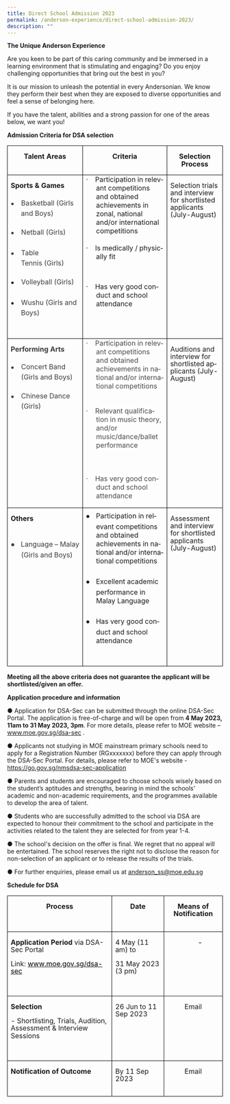 ```yaml
---
title: Direct School Admission 2023
permalink: /anderson-experience/direct-school-admission-2023/
description: ""
---
```

**The Unique Anderson Experience**

Are you keen to be part of this caring community and be immersed in a learning environment that is stimulating and engaging? Do you enjoy challenging opportunities that bring out the best in you?

It is our mission to unleash the potential in every Andersonian. We know they perform their best when they are exposed to diverse opportunities and feel a sense of belonging here.


If you have the talent, abilities and a strong passion for one of the areas below, we want you!

**Admission Criteria for DSA selection**
<table class="MsoNormalTable" border="1" cellspacing="0" cellpadding="0" width="600" style="border-collapse:collapse;mso-table-layout-alt:fixed;border:none;
 mso-border-alt:solid black .5pt;mso-yfti-tbllook:1024;mso-padding-alt:0in 5.4pt 0in 5.4pt;
 mso-border-insideh:.5pt solid black;mso-border-insidev:.5pt solid black"><tbody><tr style="mso-yfti-irow:0;mso-yfti-firstrow:yes;height:14.6pt"><td width="198" valign="top" style="width:148.25pt;border:solid black 1.0pt;
  mso-border-alt:solid black .5pt;padding:0in 5.4pt 0in 5.4pt;height:14.6pt"><p class="MsoNormal" align="center" style="text-align:center"><b style="mso-bidi-font-weight:normal"><span lang="EN-SG" style="font-size:12.0pt;
  line-height:107%">Talent Areas</span></b></p></td><td width="222" valign="top" style="width:166.5pt;border:solid black 1.0pt;
  border-left:none;mso-border-left-alt:solid black .5pt;mso-border-alt:solid black .5pt;
  padding:0in 5.4pt 0in 5.4pt;height:14.6pt"><p class="MsoNormal" align="center" style="text-align:center"><b style="mso-bidi-font-weight:normal"><span lang="EN-SG" style="font-size:12.0pt;
  line-height:107%">Criteria</span></b></p></td><td width="181" valign="top" style="width:135.6pt;border:solid black 1.0pt;
  border-left:none;mso-border-left-alt:solid black .5pt;mso-border-alt:solid black .5pt;
  padding:0in 5.4pt 0in 5.4pt;height:14.6pt"><p class="MsoNormal" align="center" style="text-align:center"><b style="mso-bidi-font-weight:normal"><span lang="EN-SG" style="font-size:12.0pt;
  line-height:107%">Selection Process</span></b></p></td></tr><tr style="mso-yfti-irow:1;height:115.6pt"><td width="198" valign="top" style="width:148.25pt;border:solid black 1.0pt;
  border-top:none;mso-border-top-alt:solid black .5pt;mso-border-alt:solid black .5pt;
  padding:0in 5.4pt 0in 5.4pt;height:115.6pt"><p class="MsoNormal"><b style="mso-bidi-font-weight:normal"><span lang="EN-SG" style="font-size:12.0pt;line-height:107%">Sports &amp; Games</span></b></p><p class="MsoNormal" style="margin-top:14.0pt;margin-right:0in;margin-bottom:
  0in;margin-left:.25in;text-indent:-.25in;line-height:normal;mso-list:l3 level1 lfo2"><span lang="EN-SG" style="font-size:10.0pt;font-family:&quot;Noto Sans Symbols&quot;;
  mso-fareast-font-family:&quot;Noto Sans Symbols&quot;;mso-bidi-font-family:&quot;Noto Sans Symbols&quot;;
  color:#3C3C3C"><span style="mso-list:Ignore">●<span style="font:7.0pt &quot;Times New Roman&quot;">&nbsp;&nbsp;&nbsp;&nbsp;&nbsp;&nbsp; </span></span></span><span lang="EN-SG" style="font-size:12.0pt;
  mso-fareast-font-family:Arial;color:#3C3C3C">Basketball (Girls and Boys)<br style="mso-special-character:line-break"><br style="mso-special-character:line-break"></span></p><p class="MsoNormal" style="margin-top:0in;margin-right:0in;margin-bottom:0in;
  margin-left:.25in;text-indent:-.25in;line-height:normal;mso-list:l3 level1 lfo2"><span lang="EN-SG" style="font-size:10.0pt;font-family:&quot;Noto Sans Symbols&quot;;
  mso-fareast-font-family:&quot;Noto Sans Symbols&quot;;mso-bidi-font-family:&quot;Noto Sans Symbols&quot;;
  color:#3C3C3C"><span style="mso-list:Ignore">●<span style="font:7.0pt &quot;Times New Roman&quot;">&nbsp;&nbsp;&nbsp;&nbsp;&nbsp;&nbsp; </span></span></span><span lang="EN-SG" style="font-size:12.0pt;
  mso-fareast-font-family:Arial;color:#3C3C3C">Netball&nbsp;(Girls)<br style="mso-special-character:line-break"><br style="mso-special-character:line-break"></span></p><p class="MsoNormal" style="margin-top:0in;margin-right:0in;margin-bottom:0in;
  margin-left:.25in;text-indent:-.25in;line-height:normal;mso-list:l3 level1 lfo2"><span lang="EN-SG" style="font-size:10.0pt;font-family:&quot;Noto Sans Symbols&quot;;
  mso-fareast-font-family:&quot;Noto Sans Symbols&quot;;mso-bidi-font-family:&quot;Noto Sans Symbols&quot;;
  color:#3C3C3C"><span style="mso-list:Ignore">●<span style="font:7.0pt &quot;Times New Roman&quot;">&nbsp;&nbsp;&nbsp;&nbsp;&nbsp;&nbsp; </span></span></span><span lang="EN-SG" style="font-size:12.0pt;
  mso-fareast-font-family:Arial;color:#3C3C3C">Table Tennis&nbsp;(Girls)<br style="mso-special-character:line-break"><br style="mso-special-character:line-break"></span></p><p class="MsoNormal" style="margin-top:0in;margin-right:0in;margin-bottom:0in;
  margin-left:.25in;text-indent:-.25in;line-height:normal;mso-list:l3 level1 lfo2"><span lang="EN-SG" style="font-size:10.0pt;font-family:&quot;Noto Sans Symbols&quot;;
  mso-fareast-font-family:&quot;Noto Sans Symbols&quot;;mso-bidi-font-family:&quot;Noto Sans Symbols&quot;"><span style="mso-list:Ignore">●<span style="font:7.0pt &quot;Times New Roman&quot;">&nbsp;&nbsp;&nbsp;&nbsp;&nbsp;&nbsp; </span></span></span><span lang="EN-SG" style="font-size:12.0pt;
  mso-fareast-font-family:Arial;color:#3C3C3C">Volleyball&nbsp;(Girls)<br style="mso-special-character:line-break"><br style="mso-special-character:line-break"></span><span lang="EN-SG" style="font-size:12.0pt"></span></p><p class="MsoNormal" style="margin-top:0in;margin-right:0in;margin-bottom:0in;
  margin-left:.25in;text-indent:-.25in;line-height:normal;mso-list:l3 level1 lfo2"><span lang="EN-SG" style="font-size:10.0pt;font-family:&quot;Noto Sans Symbols&quot;;
  mso-fareast-font-family:&quot;Noto Sans Symbols&quot;;mso-bidi-font-family:&quot;Noto Sans Symbols&quot;"><span style="mso-list:Ignore">●<span style="font:7.0pt &quot;Times New Roman&quot;">&nbsp;&nbsp;&nbsp;&nbsp;&nbsp;&nbsp; </span></span></span><span lang="EN-SG" style="font-size:12.0pt;
  mso-fareast-font-family:Arial;color:#3C3C3C">Wushu&nbsp;(Girls and Boys)</span><span lang="EN-SG" style="font-size:12.0pt"></span></p><p class="MsoNormal" style="margin-left:.25in"><span lang="EN-SG" style="font-size:12.0pt;line-height:107%">&nbsp;</span></p></td><td width="222" valign="top" style="width:166.5pt;border-top:none;border-left:
  none;border-bottom:solid black 1.0pt;border-right:solid black 1.0pt;
  mso-border-top-alt:solid black .5pt;mso-border-left-alt:solid black .5pt;
  mso-border-alt:solid black .5pt;padding:0in 5.4pt 0in 5.4pt;height:115.6pt"><p class="MsoListParagraphCxSpFirst" style="margin-top:0in;margin-right:0in;
  margin-bottom:0in;margin-left:.25in;mso-add-space:auto;text-indent:-.25in;
  line-height:normal;mso-list:l4 level1 lfo4"><span lang="EN-SG" style="font-size:12.0pt;font-family:Symbol;mso-fareast-font-family:
  Symbol;mso-bidi-font-family:Symbol;mso-bidi-font-weight:bold"><span style="mso-list:Ignore">·<span style="font:7.0pt &quot;Times New Roman&quot;">&nbsp;&nbsp;&nbsp;&nbsp;&nbsp;&nbsp; </span></span></span><span lang="EN-SG" style="font-size:12.0pt;
  mso-bidi-font-family:Calibri;mso-bidi-font-weight:bold">Participation in relevant competitions and obtained achievements in zonal, national and/or international competitions</span></p><p class="MsoListParagraphCxSpMiddle" style="margin-top:0in;margin-right:0in;
  margin-bottom:0in;margin-left:.25in;mso-add-space:auto;line-height:normal"><span lang="EN-SG" style="font-size:12.0pt;mso-bidi-font-family:Calibri;mso-bidi-font-weight:
  bold">&nbsp;</span></p><p class="MsoListParagraphCxSpMiddle" style="margin-top:0in;margin-right:0in;
  margin-bottom:0in;margin-left:.25in;mso-add-space:auto;text-indent:-.25in;
  line-height:normal;mso-list:l4 level1 lfo4"><span lang="EN-SG" style="font-size:12.0pt;font-family:Symbol;mso-fareast-font-family:
  Symbol;mso-bidi-font-family:Symbol;mso-bidi-font-weight:bold"><span style="mso-list:Ignore">·<span style="font:7.0pt &quot;Times New Roman&quot;">&nbsp;&nbsp;&nbsp;&nbsp;&nbsp;&nbsp; </span></span></span><span lang="EN-SG" style="font-size:12.0pt;
  mso-bidi-font-family:Calibri;mso-bidi-font-weight:bold">Is medically / physically fit</span></p><p class="MsoListParagraphCxSpMiddle"><span lang="EN-SG" style="font-size:12.0pt;
  line-height:115%;mso-bidi-font-family:Calibri;mso-bidi-font-weight:bold">&nbsp;</span></p><p class="MsoListParagraphCxSpMiddle" style="margin-top:0in;margin-right:0in;
  margin-bottom:0in;margin-left:.25in;mso-add-space:auto;text-indent:-.25in;
  line-height:normal;mso-list:l4 level1 lfo4"><span lang="EN-SG" style="font-size:12.0pt;font-family:Symbol;mso-fareast-font-family:
  Symbol;mso-bidi-font-family:Symbol;mso-bidi-font-weight:bold"><span style="mso-list:Ignore">·<span style="font:7.0pt &quot;Times New Roman&quot;">&nbsp;&nbsp;&nbsp;&nbsp;&nbsp;&nbsp; </span></span></span><span lang="EN-SG" style="font-size:12.0pt;
  mso-bidi-font-family:Calibri;mso-bidi-font-weight:bold">Has very good conduct and school attendance</span></p><p class="MsoListParagraphCxSpLast" style="margin-top:0in;margin-right:0in;
  margin-bottom:0in;margin-left:.25in;mso-add-space:auto;line-height:normal"><span lang="EN-SG" style="font-size:12.0pt;mso-bidi-font-family:Calibri;mso-bidi-font-weight:
  bold">&nbsp;</span></p></td><td width="181" valign="top" style="width:135.6pt;border-top:none;border-left:
  none;border-bottom:solid black 1.0pt;border-right:solid black 1.0pt;
  mso-border-top-alt:solid black .5pt;mso-border-left-alt:solid black .5pt;
  mso-border-alt:solid black .5pt;padding:0in 5.4pt 0in 5.4pt;height:115.6pt"><p class="MsoNormal"><span lang="EN-SG" style="font-size:12.0pt;line-height:107%;
  mso-bidi-font-weight:bold">Selection trials and interview for shortlisted applicants (July-August)</span></p></td></tr><tr style="mso-yfti-irow:2;height:70.9pt"><td width="198" valign="top" style="width:148.25pt;border:solid black 1.0pt;
  border-top:none;mso-border-top-alt:solid black .5pt;mso-border-alt:solid black .5pt;
  padding:0in 5.4pt 0in 5.4pt;height:70.9pt"><p class="MsoNormal" style="margin-bottom:14.0pt"><b style="mso-bidi-font-weight:
  normal"><span lang="EN-SG" style="font-size:12.0pt;line-height:107%;mso-fareast-font-family:
  Arial;color:#3C3C3C">Performing Arts</span></b></p><p class="MsoNormal" style="margin-top:14.0pt;margin-right:0in;margin-bottom:
  0in;margin-left:.25in;text-indent:-.25in;line-height:normal;mso-list:l2 level1 lfo3"><span lang="EN-SG" style="font-size:10.0pt;font-family:&quot;Noto Sans Symbols&quot;;
  mso-fareast-font-family:&quot;Noto Sans Symbols&quot;;mso-bidi-font-family:&quot;Noto Sans Symbols&quot;;
  color:#3C3C3C"><span style="mso-list:Ignore">●<span style="font:7.0pt &quot;Times New Roman&quot;">&nbsp;&nbsp;&nbsp;&nbsp;&nbsp;&nbsp; </span></span></span><span lang="EN-SG" style="font-size:12.0pt;
  mso-fareast-font-family:Arial;color:#3C3C3C">Concert Band (Girls and Boys)<br style="mso-special-character:line-break"><br style="mso-special-character:line-break"></span></p><p class="MsoNormal" style="margin-top:0in;margin-right:0in;margin-bottom:0in;
  margin-left:.25in;text-indent:-.25in;line-height:normal;mso-list:l2 level1 lfo3"><span lang="EN-SG" style="font-size:10.0pt;font-family:&quot;Noto Sans Symbols&quot;;
  mso-fareast-font-family:&quot;Noto Sans Symbols&quot;;mso-bidi-font-family:&quot;Noto Sans Symbols&quot;;
  color:#3C3C3C"><span style="mso-list:Ignore">●<span style="font:7.0pt &quot;Times New Roman&quot;">&nbsp;&nbsp;&nbsp;&nbsp;&nbsp;&nbsp; </span></span></span><span lang="EN-SG" style="font-size:12.0pt;
  mso-fareast-font-family:Arial;color:#3C3C3C">Chinese Dance (Girls)</span></p><p class="MsoNormal" style="margin-left:.25in"><span lang="EN-SG" style="font-size:12.0pt;line-height:107%;mso-fareast-font-family:Arial;
  color:#3C3C3C">&nbsp;</span></p></td><td width="222" valign="top" style="width:166.5pt;border-top:none;border-left:
  none;border-bottom:solid black 1.0pt;border-right:solid black 1.0pt;
  mso-border-top-alt:solid black .5pt;mso-border-left-alt:solid black .5pt;
  mso-border-alt:solid black .5pt;padding:0in 5.4pt 0in 5.4pt;height:70.9pt"><p class="MsoListParagraphCxSpFirst" style="margin-top:0in;margin-right:0in;
  margin-bottom:14.0pt;margin-left:.25in;mso-add-space:auto;text-indent:-.25in;
  line-height:normal;mso-list:l1 level1 lfo5"><span lang="EN-SG" style="font-size:12.0pt;font-family:Symbol;mso-fareast-font-family:
  Symbol;mso-bidi-font-family:Symbol;color:#3C3C3C;mso-bidi-font-weight:bold"><span style="mso-list:Ignore">·<span style="font:7.0pt &quot;Times New Roman&quot;">&nbsp;&nbsp;&nbsp;&nbsp;&nbsp;&nbsp; </span></span></span><span lang="EN-SG" style="font-size:12.0pt;
  mso-bidi-font-family:Calibri;color:#484848;background:white">Participation in relevant competitions and obtained achievements in national and/or international competitions</span><span lang="EN-SG" style="font-size:12.0pt;
  mso-bidi-font-family:Calibri;color:#484848"><br style="mso-special-character:
  line-break"><br style="mso-special-character:line-break"></span><span lang="EN-SG" style="font-size:12.0pt;mso-fareast-font-family:
  Arial;mso-bidi-font-family:Calibri;color:#3C3C3C;mso-bidi-font-weight:bold"></span></p><p class="MsoListParagraphCxSpMiddle" style="margin-top:0in;margin-right:0in;
  margin-bottom:14.0pt;margin-left:.25in;mso-add-space:auto;text-indent:-.25in;
  line-height:normal;mso-list:l1 level1 lfo5"><span lang="EN-SG" style="font-size:12.0pt;font-family:Symbol;mso-fareast-font-family:
  Symbol;mso-bidi-font-family:Symbol;color:#484848"><span style="mso-list:Ignore">·<span style="font:7.0pt &quot;Times New Roman&quot;">&nbsp;&nbsp;&nbsp;&nbsp;&nbsp;&nbsp; </span></span></span><span lang="EN-SG" style="font-size:12.0pt;mso-bidi-font-family:Calibri;color:#484848;
  background:white">Relevant qualification in music theory, and/or music/dance/ballet performance</span><span lang="EN-SG" style="font-size:12.0pt;mso-bidi-font-family:
  Calibri;color:#484848"></span></p><p class="MsoListParagraphCxSpMiddle" style="margin-top:0in;margin-right:0in;
  margin-bottom:14.0pt;margin-left:.25in;mso-add-space:auto;line-height:normal"><span lang="EN-SG" style="font-size:12.0pt;mso-bidi-font-family:Calibri;color:#484848">&nbsp;</span></p><p class="MsoListParagraphCxSpLast" style="margin-top:0in;margin-right:0in;
  margin-bottom:14.0pt;margin-left:.25in;mso-add-space:auto;text-indent:-.25in;
  line-height:normal;mso-list:l1 level1 lfo5"><span lang="EN-SG" style="font-size:12.0pt;font-family:Symbol;mso-fareast-font-family:
  Symbol;mso-bidi-font-family:Symbol;color:#484848"><span style="mso-list:Ignore">·<span style="font:7.0pt &quot;Times New Roman&quot;">&nbsp;&nbsp;&nbsp;&nbsp;&nbsp;&nbsp; </span></span></span><span lang="EN-SG" style="font-size:12.0pt;mso-bidi-font-family:Calibri;color:#484848;
  background:white">Has very good conduct and school attendance</span><span lang="EN-SG" style="font-size:12.0pt;mso-bidi-font-family:Calibri;color:#484848"></span></p></td><td width="181" valign="top" style="width:135.6pt;border-top:none;border-left:
  none;border-bottom:solid black 1.0pt;border-right:solid black 1.0pt;
  mso-border-top-alt:solid black .5pt;mso-border-left-alt:solid black .5pt;
  mso-border-alt:solid black .5pt;padding:0in 5.4pt 0in 5.4pt;height:70.9pt"><p class="MsoNormal"><span lang="EN-SG" style="font-size:12.0pt;line-height:107%;
  mso-bidi-font-weight:bold">Auditions and interview for shortlisted applicants (July-August)</span></p><p class="MsoNormal" style="margin-bottom:14.0pt"><span lang="EN-SG" style="font-size:12.0pt;line-height:107%;mso-fareast-font-family:Arial;
  color:#3C3C3C;mso-bidi-font-weight:bold">&nbsp;</span></p></td></tr><tr style="mso-yfti-irow:3;mso-yfti-lastrow:yes;height:53.9pt"><td width="198" valign="top" style="width:148.25pt;border:solid black 1.0pt;
  border-top:none;mso-border-top-alt:solid black .5pt;mso-border-alt:solid black .5pt;
  padding:0in 5.4pt 0in 5.4pt;height:53.9pt"><p class="MsoNormal"><b style="mso-bidi-font-weight:normal"><span lang="EN-SG" style="font-size:12.0pt;line-height:107%">Others<br style="mso-special-character:
  line-break"><br style="mso-special-character:line-break"></span></b></p><p class="MsoNormal" style="margin-top:0in;margin-right:0in;margin-bottom:10.0pt;
  margin-left:.25in;text-indent:-.25in;line-height:normal;mso-list:l0 level1 lfo1;
  border:none;mso-padding-alt:31.0pt 31.0pt 31.0pt 31.0pt;mso-border-shadow:
  yes"><span lang="EN-SG" style="font-size:12.0pt;
  font-family:&quot;Noto Sans Symbols&quot;;mso-fareast-font-family:&quot;Noto Sans Symbols&quot;;
  mso-bidi-font-family:&quot;Noto Sans Symbols&quot;;color:#3C3C3C"><span style="mso-list:Ignore">●<span style="font:7.0pt &quot;Times New Roman&quot;">&nbsp;&nbsp;&nbsp;&nbsp;&nbsp; </span></span></span><span lang="EN-SG" style="font-size:12.0pt;
  mso-fareast-font-family:Arial;color:#3C3C3C">Language – Malay (Girls and Boys)</span></p></td><td width="222" valign="top" style="width:166.5pt;border-top:none;border-left:
  none;border-bottom:solid black 1.0pt;border-right:solid black 1.0pt;
  mso-border-top-alt:solid black .5pt;mso-border-left-alt:solid black .5pt;
  mso-border-alt:solid black .5pt;padding:0in 5.4pt 0in 5.4pt;height:53.9pt"><p class="MsoListParagraphCxSpFirst" style="margin-top:0in;margin-right:0in;
  margin-bottom:0in;margin-left:.25in;mso-add-space:auto;text-indent:-.25in;
  line-height:normal;mso-list:l0 level1 lfo1"><span lang="EN-SG" style="font-size:12.0pt;font-family:&quot;Noto Sans Symbols&quot;;
  mso-fareast-font-family:&quot;Noto Sans Symbols&quot;;mso-bidi-font-family:&quot;Noto Sans Symbols&quot;;
  mso-bidi-font-weight:bold"><span style="mso-list:Ignore">●<span style="font:7.0pt &quot;Times New Roman&quot;">&nbsp;&nbsp;&nbsp;&nbsp;&nbsp; </span></span></span><span lang="EN-SG" style="font-size:12.0pt;mso-bidi-font-family:Calibri;mso-bidi-font-weight:
  bold">Participation in relevant competitions and obtained achievements in national and/or international competitions</span></p><p class="MsoListParagraphCxSpMiddle" style="margin-top:0in;margin-right:0in;
  margin-bottom:0in;margin-left:.25in;mso-add-space:auto;line-height:normal"><span lang="EN-SG" style="font-size:12.0pt;mso-bidi-font-family:Calibri;mso-bidi-font-weight:
  bold">&nbsp;</span></p><p class="MsoListParagraphCxSpMiddle" style="margin-top:0in;margin-right:0in;
  margin-bottom:0in;margin-left:.25in;mso-add-space:auto;text-indent:-.25in;
  line-height:normal;mso-list:l0 level1 lfo1"><span lang="EN-SG" style="font-size:12.0pt;font-family:&quot;Noto Sans Symbols&quot;;
  mso-fareast-font-family:&quot;Noto Sans Symbols&quot;;mso-bidi-font-family:&quot;Noto Sans Symbols&quot;;
  mso-bidi-font-weight:bold"><span style="mso-list:Ignore">●<span style="font:7.0pt &quot;Times New Roman&quot;">&nbsp;&nbsp;&nbsp;&nbsp;&nbsp; </span></span></span><span lang="EN-SG" style="font-size:12.0pt;mso-bidi-font-family:Calibri;mso-bidi-font-weight:
  bold">Excellent academic performance in Malay Language</span></p><p class="MsoListParagraphCxSpMiddle" style="margin-top:0in;margin-right:0in;
  margin-bottom:0in;margin-left:.25in;mso-add-space:auto;line-height:normal"><span lang="EN-SG" style="font-size:12.0pt;mso-bidi-font-family:Calibri;mso-bidi-font-weight:
  bold">&nbsp;</span></p><p class="MsoListParagraphCxSpLast" style="margin-top:0in;margin-right:0in;
  margin-bottom:0in;margin-left:.25in;mso-add-space:auto;text-indent:-.25in;
  line-height:normal;mso-list:l0 level1 lfo1"><span lang="EN-SG" style="font-size:12.0pt;font-family:&quot;Noto Sans Symbols&quot;;
  mso-fareast-font-family:&quot;Noto Sans Symbols&quot;;mso-bidi-font-family:&quot;Noto Sans Symbols&quot;;
  mso-bidi-font-weight:bold"><span style="mso-list:Ignore">●<span style="font:7.0pt &quot;Times New Roman&quot;">&nbsp;&nbsp;&nbsp;&nbsp;&nbsp; </span></span></span><span lang="EN-SG" style="font-size:12.0pt;mso-bidi-font-family:Calibri;mso-bidi-font-weight:
  bold">Has very good conduct and school attendance</span></p><p class="MsoNormal"><span lang="EN-SG" style="font-size:12.0pt;line-height:107%;
  mso-bidi-font-weight:bold">&nbsp;</span></p></td><td width="181" valign="top" style="width:135.6pt;border-top:none;border-left:
  none;border-bottom:solid black 1.0pt;border-right:solid black 1.0pt;
  mso-border-top-alt:solid black .5pt;mso-border-left-alt:solid black .5pt;
  mso-border-alt:solid black .5pt;padding:0in 5.4pt 0in 5.4pt;height:53.9pt"><p class="MsoNormal"><span lang="EN-SG" style="font-size:12.0pt;line-height:107%;
  mso-bidi-font-weight:bold">Assessment and interview for shortlisted applicants (July-August)</span></p><p class="MsoNormal"><span lang="EN-SG" style="font-size:12.0pt;line-height:107%;
  mso-bidi-font-weight:bold">&nbsp;</span></p></td></tr></tbody></table>

**Meeting all the above criteria does not guarantee the applicant will be shortlisted/given an offer.**

**Application procedure and information**

●	Application for DSA-Sec can be submitted through the online DSA-Sec Portal. The application is free-of-charge and will be open from **4 May 2023, 11am to 31 May 2023, 3pm**. For more details, please refer to MOE website – www.moe.gov.sg/dsa-sec .

●	Applicants not studying in MOE mainstream primary schools need to apply for a Registration Number (RGxxxxxxx) before they can apply through the DSA-Sec Portal. For details, please refer to MOE's website - https://go.gov.sg/nmsdsa-sec-application 

●	Parents and students are encouraged to choose schools wisely based on the student’s aptitudes and strengths, bearing in mind the schools’ academic and non-academic requirements, and the programmes available to develop the area of talent.

●	Students who are successfully admitted to the school via DSA are expected to honour their commitment to the school and participate in the activities related to the talent they are selected for from year 1-4.

●	The school's decision on the offer is final. We regret that no appeal will be entertained. The school reserves the right not to disclose the reason for non-selection of an applicant or to release the results of the trials.

●	For further enquiries, please email us at anderson_ss@moe.edu.sg

**Schedule for DSA**

<table class="MsoNormalTable" border="1" cellspacing="0" cellpadding="0" width="601" style="border-collapse:collapse;mso-table-layout-alt:fixed;border:none;
 mso-border-alt:solid black .5pt;mso-yfti-tbllook:1024;mso-padding-alt:0in 5.4pt 0in 5.4pt;
 mso-border-insideh:.5pt solid black;mso-border-insidev:.5pt solid black"><tbody><tr style="mso-yfti-irow:0;mso-yfti-firstrow:yes"><td width="282" valign="top" style="width:211.25pt;border:solid black 1.0pt;
  mso-border-alt:solid black .5pt;padding:0in 5.4pt 0in 5.4pt"><p class="MsoNormal" align="center" style="text-align:center"><b style="mso-bidi-font-weight:normal"><span lang="EN-SG" style="font-size:12.0pt;
  line-height:107%">Process</span></b></p><p class="MsoNormal" align="center" style="text-align:center"><b style="mso-bidi-font-weight:normal"><span lang="EN-SG" style="font-size:12.0pt;
  line-height:107%">&nbsp;</span></b></p></td><td width="168" valign="top" style="width:1.75in;border:solid black 1.0pt;
  border-left:none;mso-border-left-alt:solid black .5pt;mso-border-alt:solid black .5pt;
  padding:0in 5.4pt 0in 5.4pt"><p class="MsoNormal" align="center" style="text-align:center"><b style="mso-bidi-font-weight:normal"><span lang="EN-SG" style="font-size:12.0pt;
  line-height:107%">Date</span></b></p></td><td width="151" valign="top" style="width:113.55pt;border:solid black 1.0pt;
  border-left:none;mso-border-left-alt:solid black .5pt;mso-border-alt:solid black .5pt;
  padding:0in 5.4pt 0in 5.4pt"><p class="MsoNormal" align="center" style="text-align:center"><b style="mso-bidi-font-weight:normal"><span lang="EN-SG" style="font-size:12.0pt;
  line-height:107%">Means of Notification</span></b></p></td></tr><tr style="mso-yfti-irow:1"><td width="282" valign="top" style="width:211.25pt;border:solid black 1.0pt;
  border-top:none;mso-border-top-alt:solid black .5pt;mso-border-alt:solid black .5pt;
  padding:0in 5.4pt 0in 5.4pt"><p class="MsoNormal"><b><span lang="EN-SG" style="font-size:12.0pt;line-height:
  107%">Application Period</span></b><span lang="EN-SG" style="font-size:12.0pt;
  line-height:107%"> via DSA-Sec Portal</span></p><p class="MsoNormal"><span lang="EN-SG" style="font-size:12.0pt;line-height:107%">Link: </span><span lang="EN-SG"><a href="http://www.moe.gov.sg/dsa-sec"><span style="font-size:12.0pt;line-height:107%;color:black">www.moe.gov.sg/dsa-sec</span></a></span><span lang="EN-SG" style="font-size:12.0pt;line-height:107%"></span></p><p class="MsoNormal"><span lang="EN-SG" style="font-size:12.0pt;line-height:107%">&nbsp;</span></p></td><td width="168" valign="top" style="width:1.75in;border-top:none;border-left:
  none;border-bottom:solid black 1.0pt;border-right:solid black 1.0pt;
  mso-border-top-alt:solid black .5pt;mso-border-left-alt:solid black .5pt;
  mso-border-alt:solid black .5pt;padding:0in 5.4pt 0in 5.4pt"><p class="MsoNormal"><span lang="EN-SG" style="font-size:12.0pt;line-height:107%">4 May (11 am) to</span></p><p class="MsoNormal"><span lang="EN-SG" style="font-size:12.0pt;line-height:107%">31 May 2023 (3 pm)</span></p><p class="MsoNormal"><span lang="EN-SG" style="font-size:12.0pt;line-height:107%">&nbsp;</span></p></td><td width="151" valign="top" style="width:113.55pt;border-top:none;border-left:
  none;border-bottom:solid black 1.0pt;border-right:solid black 1.0pt;
  mso-border-top-alt:solid black .5pt;mso-border-left-alt:solid black .5pt;
  mso-border-alt:solid black .5pt;padding:0in 5.4pt 0in 5.4pt"><p class="MsoNormal" style="margin-left:.75in;border:none;mso-padding-alt:31.0pt 31.0pt 31.0pt 31.0pt;
  mso-border-shadow:yes"><span lang="EN-SG" style="font-size:12.0pt;line-height:
  107%;color:black">-</span></p></td></tr><tr style="mso-yfti-irow:2"><td width="282" valign="top" style="width:211.25pt;border:solid black 1.0pt;
  border-top:none;mso-border-top-alt:solid black .5pt;mso-border-alt:solid black .5pt;
  padding:0in 5.4pt 0in 5.4pt"><p class="MsoNormal"><b><span lang="EN-SG" style="font-size:12.0pt;line-height:
  107%">Selection</span></b></p><p class="MsoNormal"><span lang="EN-SG" style="font-size:12.0pt;line-height:107%">- Shortlisting, Trials, Audition, Assessment &amp; Interview Sessions</span></p><p class="MsoNormal"><span lang="EN-SG" style="font-size:12.0pt;line-height:107%">&nbsp;</span></p></td><td width="168" valign="top" style="width:1.75in;border-top:none;border-left:
  none;border-bottom:solid black 1.0pt;border-right:solid black 1.0pt;
  mso-border-top-alt:solid black .5pt;mso-border-left-alt:solid black .5pt;
  mso-border-alt:solid black .5pt;padding:0in 5.4pt 0in 5.4pt"><p class="MsoNormal"><span lang="EN-SG" style="font-size:12.0pt;line-height:107%">26 Jun to 11 Sep 2023</span></p></td><td width="151" valign="top" style="width:113.55pt;border-top:none;border-left:
  none;border-bottom:solid black 1.0pt;border-right:solid black 1.0pt;
  mso-border-top-alt:solid black .5pt;mso-border-left-alt:solid black .5pt;
  mso-border-alt:solid black .5pt;padding:0in 5.4pt 0in 5.4pt"><p class="MsoNormal" align="center" style="text-align:center"><span lang="EN-SG" style="font-size:12.0pt;line-height:107%">Email</span></p></td></tr><tr style="mso-yfti-irow:3;mso-yfti-lastrow:yes"><td width="282" valign="top" style="width:211.25pt;border:solid black 1.0pt;
  border-top:none;mso-border-top-alt:solid black .5pt;mso-border-alt:solid black .5pt;
  padding:0in 5.4pt 0in 5.4pt"><p class="MsoNormal"><b><span lang="EN-SG" style="font-size:12.0pt;line-height:
  107%">Notification of Outcome</span></b></p><p class="MsoNormal"><span lang="EN-SG" style="font-size:12.0pt;line-height:107%">&nbsp;</span></p></td><td width="168" valign="top" style="width:1.75in;border-top:none;border-left:
  none;border-bottom:solid black 1.0pt;border-right:solid black 1.0pt;
  mso-border-top-alt:solid black .5pt;mso-border-left-alt:solid black .5pt;
  mso-border-alt:solid black .5pt;padding:0in 5.4pt 0in 5.4pt"><p class="MsoNormal"><span lang="EN-SG" style="font-size:12.0pt;line-height:107%">By 11 Sep 2023</span></p></td><td width="151" valign="top" style="width:113.55pt;border-top:none;border-left:
  none;border-bottom:solid black 1.0pt;border-right:solid black 1.0pt;
  mso-border-top-alt:solid black .5pt;mso-border-left-alt:solid black .5pt;
  mso-border-alt:solid black .5pt;padding:0in 5.4pt 0in 5.4pt"><p class="MsoNormal" align="center" style="text-align:center"><span lang="EN-SG" style="font-size:12.0pt;line-height:107%">Email</span></p></td></tr></tbody></table>